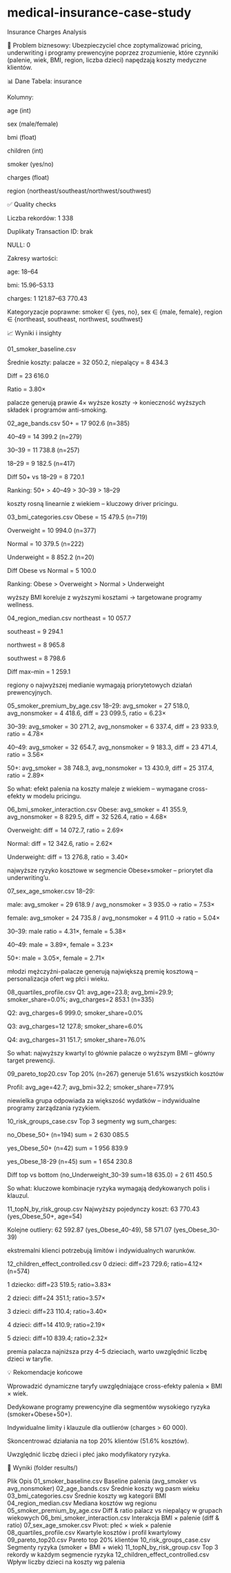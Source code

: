 # medical-insurance-case-study
Insurance Charges Analysis 


🎯 Problem biznesowy: Ubezpieczyciel chce zoptymalizować pricing, underwriting i programy prewencyjne poprzez zrozumienie, które czynniki (palenie, wiek, BMI, region, liczba dzieci) napędzają koszty medyczne klientów.

📊 Dane Tabela: insurance 


Kolumny:

age (int)

sex (male/female)

bmi (float)

children (int)

smoker (yes/no)

charges (float)

region (northeast/southeast/northwest/southwest)

✅ Quality checks

Liczba rekordów: 1 338

Duplikaty Transaction ID: brak

NULL: 0

Zakresy wartości:

age: 18–64

bmi: 15.96–53.13

charges: 1 121.87–63 770.43

Kategoryzacje poprawne: smoker ∈ {yes, no}, sex ∈ {male, female}, region ∈ {northeast, southeast, northwest, southwest}

📈 Wyniki i insighty

01_smoker_baseline.csv

Średnie koszty: palacze = 32 050.2, niepalący = 8 434.3

Diff = 23 616.0

Ratio = 3.80×

palacze generują prawie 4× wyższe koszty → konieczność wyższych składek i programów anti-smoking.

02_age_bands.csv
50+ = 17 902.6 (n=385)

40–49 = 14 399.2 (n=279)

30–39 = 11 738.8 (n=257)

18–29 = 9 182.5 (n=417)

Diff 50+ vs 18–29 = 8 720.1

Ranking: 50+ > 40–49 > 30–39 > 18–29

koszty rosną linearnie z wiekiem – kluczowy driver pricingu.

03_bmi_categories.csv
Obese = 15 479.5 (n=719)

Overweight = 10 994.0 (n=377)

Normal = 10 379.5 (n=222)

Underweight = 8 852.2 (n=20)

Diff Obese vs Normal = 5 100.0

Ranking: Obese > Overweight > Normal > Underweight

wyższy BMI koreluje z wyższymi kosztami → targetowane programy wellness.

04_region_median.csv
northeast = 10 057.7

southeast = 9 294.1

northwest = 8 965.8

southwest = 8 798.6

Diff max–min = 1 259.1


regiony o najwyższej medianie wymagają priorytetowych działań prewencyjnych.

05_smoker_premium_by_age.csv
18–29: avg_smoker = 27 518.0, avg_nonsmoker = 4 418.6, diff = 23 099.5, ratio = 6.23×

30–39: avg_smoker = 30 271.2, avg_nonsmoker = 6 337.4, diff = 23 933.9, ratio = 4.78×

40–49: avg_smoker = 32 654.7, avg_nonsmoker = 9 183.3, diff = 23 471.4, ratio = 3.56×

50+: avg_smoker = 38 748.3, avg_nonsmoker = 13 430.9, diff = 25 317.4, ratio = 2.89×

So what: efekt palenia na koszty maleje z wiekiem – wymagane cross-efekty w modelu pricingu.

06_bmi_smoker_interaction.csv
Obese: avg_smoker = 41 355.9, avg_nonsmoker = 8 829.5, diff = 32 526.4, ratio = 4.68×

Overweight: diff = 14 072.7, ratio = 2.69×

Normal: diff = 12 342.6, ratio = 2.62×

Underweight: diff = 13 276.8, ratio = 3.40×


najwyższe ryzyko kosztowe w segmencie Obese×smoker – priorytet dla underwriting’u.

07_sex_age_smoker.csv
18–29:

male: avg_smoker = 29 618.9 / avg_nonsmoker = 3 935.0 → ratio = 7.53×

female: avg_smoker = 24 735.8 / avg_nonsmoker = 4 911.0 → ratio = 5.04×

30–39: male ratio = 4.31×, female = 5.38×

40–49: male = 3.89×, female = 3.23×

50+: male = 3.05×, female = 2.71×


młodzi mężczyźni-palacze generują największą premię kosztową – personalizacja ofert wg płci i wieku.

08_quartiles_profile.csv
Q1: avg_age=23.8; avg_bmi=29.9; smoker_share=0.0%; avg_charges=2 853.1 (n=335)

Q2: avg_charges=6 999.0; smoker_share=0.0%

Q3: avg_charges=12 127.8; smoker_share=6.0%

Q4: avg_charges=31 151.7; smoker_share=76.0%

So what: najwyższy kwartyl to głównie palacze o wyższym BMI – główny target prewencji.

09_pareto_top20.csv
Top 20% (n=267) generuje 51.6% wszystkich kosztów

Profil: avg_age=42.7; avg_bmi=32.2; smoker_share=77.9%


niewielka grupa odpowiada za większość wydatków – indywidualne programy zarządzania ryzykiem.

10_risk_groups_case.csv
Top 3 segmenty wg sum_charges:

no_Obese_50+ (n=194) sum = 2 630 085.5

yes_Obese_50+ (n=42) sum = 1 956 839.9

yes_Obese_18-29 (n=45) sum = 1 654 230.8

Diff top vs bottom (no_Underweight_30-39 sum=18 635.0) = 2 611 450.5

So what: kluczowe kombinacje ryzyka wymagają dedykowanych polis i klauzul.

11_topN_by_risk_group.csv
Najwyższy pojedynczy koszt: 63 770.43 (yes_Obese_50+, age=54)

Kolejne outliery: 62 592.87 (yes_Obese_40-49), 58 571.07 (yes_Obese_30-39)

ekstremalni klienci potrzebują limitów i indywidualnych warunków.

12_children_effect_controlled.csv
0 dzieci: diff=23 729.6; ratio=4.12× (n=574)

1 dziecko: diff=23 519.5; ratio=3.83×

2 dzieci: diff=24 351.1; ratio=3.57×

3 dzieci: diff=23 110.4; ratio=3.40×

4 dzieci: diff=14 410.9; ratio=2.19×

5 dzieci: diff=10 839.4; ratio=2.32×

premia palacza najniższa przy 4–5 dzieciach, warto uwzględnić liczbę dzieci w taryfie.

💡 Rekomendacje końcowe

Wprowadzić dynamiczne taryfy uwzględniające cross-efekty palenia × BMI × wiek.

Dedykowane programy prewencyjne dla segmentów wysokiego ryzyka (smoker+Obese+50+).

Indywidualne limity i klauzule dla outlierów (charges > 60 000).

Skoncentrować działania na top 20% klientów (51.6% kosztów).

Uwzględnić liczbę dzieci i płeć jako modyfikatory ryzyka.

📂 Wyniki (folder results/)

Plik	Opis
01_smoker_baseline.csv	Baseline palenia (avg_smoker vs avg_nonsmoker)
02_age_bands.csv	Średnie koszty wg pasm wieku
03_bmi_categories.csv	Średnie koszty wg kategorii BMI
04_region_median.csv	Mediana kosztów wg regionu
05_smoker_premium_by_age.csv	Diff & ratio palacz vs niepalący w grupach wiekowych
06_bmi_smoker_interaction.csv	Interakcja BMI × palenie (diff & ratio)
07_sex_age_smoker.csv	Pivot: płeć × wiek × palenie
08_quartiles_profile.csv	Kwartyle kosztów i profil kwartylowy
09_pareto_top20.csv	Pareto top 20% klientów
10_risk_groups_case.csv	Segmenty ryzyka (smoker + BMI + wiek)
11_topN_by_risk_group.csv	Top 3 rekordy w każdym segmencie ryzyka
12_children_effect_controlled.csv	Wpływ liczby dzieci na koszty wg palenia
